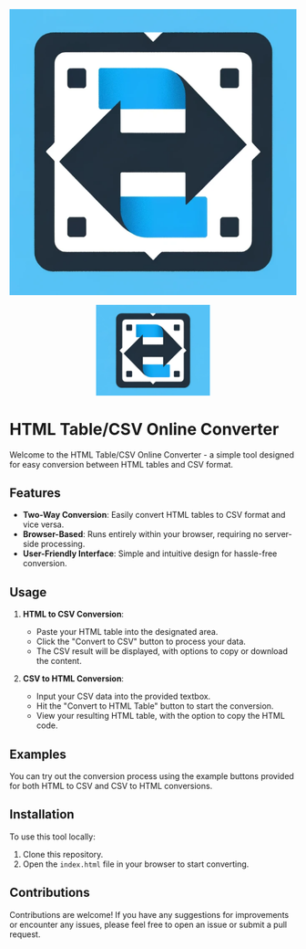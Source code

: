 ![HTML to CSV & CSV to HTML Tool](html-table-csv-converter-logo.png)

<p align="center">
  <img src="https://github.com/HousebirdGames/html-table-csv-converter/blob/2b7b06bc4af11af09c53b0183a836cad957560bd/html-table-csv-converter-logo%20630x500.png" width="200">
</p>


# HTML Table/CSV Online Converter

Welcome to the HTML Table/CSV Online Converter - a simple tool designed for easy conversion between HTML tables and CSV format.

## Features

- **Two-Way Conversion**: Easily convert HTML tables to CSV format and vice versa.
- **Browser-Based**: Runs entirely within your browser, requiring no server-side processing.
- **User-Friendly Interface**: Simple and intuitive design for hassle-free conversion.

## Usage

1. **HTML to CSV Conversion**:
    - Paste your HTML table into the designated area.
    - Click the "Convert to CSV" button to process your data.
    - The CSV result will be displayed, with options to copy or download the content.

2. **CSV to HTML Conversion**:
    - Input your CSV data into the provided textbox.
    - Hit the "Convert to HTML Table" button to start the conversion.
    - View your resulting HTML table, with the option to copy the HTML code.

## Examples

You can try out the conversion process using the example buttons provided for both HTML to CSV and CSV to HTML conversions.

## Installation

To use this tool locally:

1. Clone this repository.
2. Open the `index.html` file in your browser to start converting.

## Contributions

Contributions are welcome! If you have any suggestions for improvements or encounter any issues, please feel free to open an issue or submit a pull request.